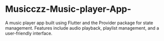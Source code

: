 # Musicczz-Music-player-App-
A music player app built using Flutter and the Provider package for state management.  Features include audio playback, playlist management, and a user-friendly interface.
